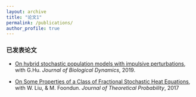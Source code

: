 ```yaml
---
layout: archive
title: "论文1"
permalink: /publications/
author_profile: true
---
```




### 已发表论文
* [On hybrid stochastic population models with impulsive perturbations](https://www.tandfonline.com/doi/full/10.1080/17513758.2019.1609607), with G.Hu. _Journal of Biological Dynamics_, 2019.

* [On Some Properties of a Class of Fractional Stochastic Heat Equations](https://papers.ssrn.com/sol3/papers.cfm?abstract_id=3393127), with W. Liu, & M. Foondun. _Journal of Theoretical Probability_, 2017
